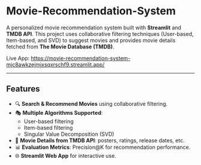 # Movie-Recommendation-System

A personalized movie recommendation system built with **Streamlit** and **TMDB API**. This project uses collaborative filtering techniques (User-based, Item-based, and SVD) to suggest movies and provides movie details fetched from **The Movie Database (TMDB)**.

Live App: https://movie-recommendation-system-mjc8awkzejmjxsqxrschf9.streamlit.app/

---

## Features

- 🔍 **Search & Recommend Movies** using collaborative filtering.
- 🎭 **Multiple Algorithms Supported**:  
  - User-based filtering  
  - Item-based filtering  
  - Singular Value Decomposition (SVD)
- 🎥 **Movie Details from TMDB API**: posters, ratings, release dates, etc.
- 📊 **Evaluation Metrics**: Precision@K for recommendation performance.
- 🌐 **Streamlit Web App** for interactive use.



